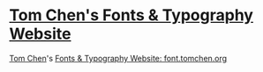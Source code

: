 # [Tom Chen's Fonts & Typography Website](https://font.tomchen.org/)

[Tom Chen](https://tomchen.org/)'s [Fonts & Typography Website: font.tomchen.org](https://font.tomchen.org/)
